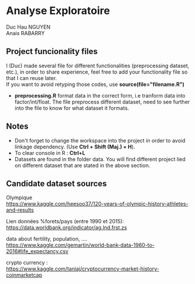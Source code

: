 Analyse Exploratoire
=================================
Duc Hau NGUYEN  
Anais RABARRY

Project funcionality files
---------------------------------
I (Duc) made several file for different functionalities (preprocessing dataset, etc.), in order to share experience, feel free to add your functionality file so that I can reuse later.  
If you want to avoid retyping those codes, use __source(file="filename.R")__
* __preprocessing.R__ format data in the correct form, i.e tranform data into factor/int/float. The file preprocess different dataset, need to see further into the file to know for what dataset it formats.

Notes
---------------------------------
* Don't forget to change the workspace into the project in order to avoid linkage dependency. (Use __Ctrl + Shift (Maj.) + H__).
* To clear console in R : __Ctrl+L__
* Datasets are found in the folder data. You will find different project lied on different dataset that are stated in the above section.

Candidate dataset sources  
---------------------------------
Olympique  
https://www.kaggle.com/heesoo37/120-years-of-olympic-history-athletes-and-results
  
Lien données %forets/pays (entre 1990 et 2015):  
https://data.worldbank.org/indicator/ag.lnd.frst.zs 
  
data about fertility, population, ....   
https://www.kaggle.com/gemartin/world-bank-data-1960-to-2016#life_expectancy.csv

crypto currency :  
https://www.kaggle.com/taniaj/cryptocurrency-market-history-coinmarketcap
  
